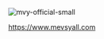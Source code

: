![mvy-official-small](https://user-images.githubusercontent.com/1335262/65960070-99fc1900-e421-11e9-966c-2d102252fc42.png)

https://www.mevsyall.com
